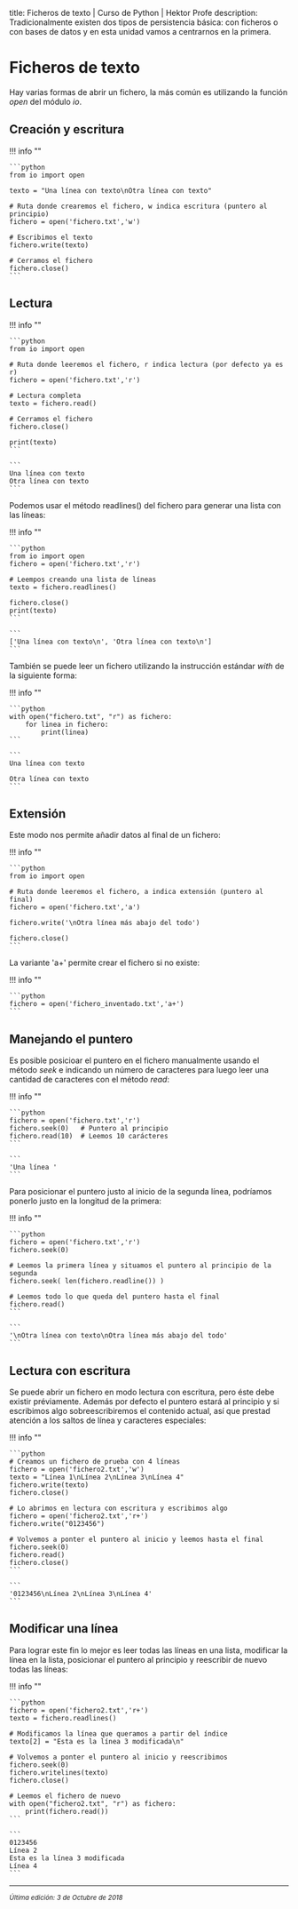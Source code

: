 title: Ficheros de texto | Curso de Python | Hektor Profe
description: Tradicionalmente existen dos tipos de persistencia básica: con ficheros o con bases de datos y en esta unidad vamos a centrarnos en la primera.

# Ficheros de texto

Hay varias formas de abrir un fichero, la más común es utilizando la función _open_ del módulo _io_.

## Creación y escritura

!!! info ""

    ```python
    from io import open

    texto = "Una línea con texto\nOtra línea con texto"

    # Ruta donde crearemos el fichero, w indica escritura (puntero al principio)
    fichero = open('fichero.txt','w')

    # Escribimos el texto
    fichero.write(texto)

    # Cerramos el fichero
    fichero.close()
    ```

## Lectura

!!! info ""

    ```python
    from io import open

    # Ruta donde leeremos el fichero, r indica lectura (por defecto ya es r)
    fichero = open('fichero.txt','r')

    # Lectura completa
    texto = fichero.read()

    # Cerramos el fichero
    fichero.close()

    print(texto)
    ```

    ```
    Una línea con texto
    Otra línea con texto
    ```

Podemos usar el método readlines() del fichero para generar una lista con las líneas:

!!! info ""

    ```python
    from io import open
    fichero = open('fichero.txt','r')

    # Leempos creando una lista de líneas
    texto = fichero.readlines()

    fichero.close()
    print(texto)
    ```

    ```
    ['Una línea con texto\n', 'Otra línea con texto\n']
    ```

También se puede leer un fichero utilizando la instrucción estándar _with_ de la siguiente forma:

!!! info ""

    ```python
    with open("fichero.txt", "r") as fichero:
        for linea in fichero:
            print(linea)
    ```

    ```
    Una línea con texto

    Otra línea con texto
    ```

## Extensión

Este modo nos permite añadir datos al final de un fichero:

!!! info ""

    ```python
    from io import open

    # Ruta donde leeremos el fichero, a indica extensión (puntero al final)
    fichero = open('fichero.txt','a')

    fichero.write('\nOtra línea más abajo del todo')

    fichero.close()
    ```

La variante 'a+' permite crear el fichero si no existe:

!!! info ""

    ```python
    fichero = open('fichero_inventado.txt','a+')
    ```

## Manejando el puntero

Es posible posicioar el puntero en el fichero manualmente usando el método _seek_ e indicando un número de caracteres para luego leer una cantidad de caracteres con el método _read_:

!!! info ""

    ```python
    fichero = open('fichero.txt','r')
    fichero.seek(0)   # Puntero al principio
    fichero.read(10)  # Leemos 10 carácteres
    ```

    ```
    'Una línea '
    ```

Para posicionar el puntero justo al inicio de la segunda línea, podríamos ponerlo justo en la longitud de la primera:

!!! info ""

    ```python
    fichero = open('fichero.txt','r')
    fichero.seek(0)

    # Leemos la primera línea y situamos el puntero al principio de la segunda
    fichero.seek( len(fichero.readline()) )

    # Leemos todo lo que queda del puntero hasta el final
    fichero.read()
    ```

    ```
    '\nOtra línea con texto\nOtra línea más abajo del todo'
    ```

## Lectura con escritura

Se puede abrir un fichero en modo lectura con escritura, pero éste debe existir préviamente. Además por defecto el puntero estará al principio y si escribimos algo sobreescribiremos el contenido actual, así que prestad atención a los saltos de línea y caracteres especiales:

!!! info ""

    ```python
    # Creamos un fichero de prueba con 4 líneas
    fichero = open('fichero2.txt','w')
    texto = "Línea 1\nLínea 2\nLínea 3\nLínea 4"
    fichero.write(texto)
    fichero.close()

    # Lo abrimos en lectura con escritura y escribimos algo
    fichero = open('fichero2.txt','r+')
    fichero.write("0123456")

    # Volvemos a ponter el puntero al inicio y leemos hasta el final
    fichero.seek(0)
    fichero.read()
    fichero.close()
    ```

    ```
    '0123456\nLínea 2\nLínea 3\nLínea 4'
    ```

## Modificar una línea

Para lograr este fin lo mejor es leer todas las líneas en una lista, modificar la línea en la lista, posicionar el puntero al principio y reescribir de nuevo todas las líneas:

!!! info ""

    ```python
    fichero = open('fichero2.txt','r+')
    texto = fichero.readlines()

    # Modificamos la línea que queramos a partir del índice
    texto[2] = "Esta es la línea 3 modificada\n"

    # Volvemos a ponter el puntero al inicio y reescribimos
    fichero.seek(0)
    fichero.writelines(texto)
    fichero.close()

    # Leemos el fichero de nuevo
    with open("fichero2.txt", "r") as fichero:
        print(fichero.read())
    ```

    ```
    0123456
    Línea 2
    Esta es la línea 3 modificada
    Línea 4
    ```

---

<small class="edited"><i>Última edición: 3 de Octubre de 2018</i></small>

